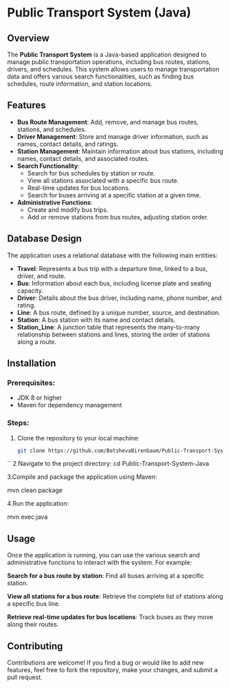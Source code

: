 # Public Transport System (Java)

## Overview
The **Public Transport System** is a Java-based application designed to manage public transportation operations, including bus routes, stations, drivers, and schedules. This system allows users to manage transportation data and offers various search functionalities, such as finding bus schedules, route information, and station locations.

## Features
- **Bus Route Management**: Add, remove, and manage bus routes, stations, and schedules.
- **Driver Management**: Store and manage driver information, such as names, contact details, and ratings.
- **Station Management**: Maintain information about bus stations, including names, contact details, and associated routes.
- **Search Functionality**:
  - Search for bus schedules by station or route.
  - View all stations associated with a specific bus route.
  - Real-time updates for bus locations.
  - Search for buses arriving at a specific station at a given time.
- **Administrative Functions**: 
  - Create and modify bus trips.
  - Add or remove stations from bus routes, adjusting station order.

## Database Design
The application uses a relational database with the following main entities:

- **Travel**: Represents a bus trip with a departure time, linked to a bus, driver, and route.
- **Bus**: Information about each bus, including license plate and seating capacity.
- **Driver**: Details about the bus driver, including name, phone number, and rating.
- **Line**: A bus route, defined by a unique number, source, and destination.
- **Station**: A bus station with its name and contact details.
- **Station_Line**: A junction table that represents the many-to-many relationship between stations and lines, storing the order of stations along a route.

## Installation

### Prerequisites:
- JDK 8 or higher
- Maven for dependency management

### Steps:
1. Clone the repository to your local machine:
   ```bash
   git clone https://github.com/BatshevaBirenbaum/Public-Transport-System-Java.git
``
2.Navigate to the project directory:
cd Public-Transport-System-Java

3.Compile and package the application using Maven:

mvn clean package

4.Run the application:

mvn exec:java
## Usage
Once the application is running, you can use the various search and administrative functions to interact with the system. For example:

**Search for a bus route by station**: Find all buses arriving at a specific station.

**View all stations for a bus route**: Retrieve the complete list of stations along a specific bus line.

**Retrieve real-time updates for bus locations**: Track buses as they move along their routes.


## Contributing
Contributions are welcome! If you find a bug or would like to add new features, feel free to fork the repository, make your changes, and submit a pull request.




